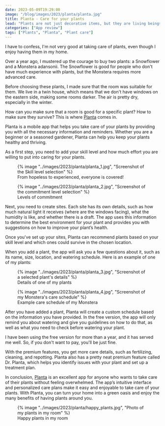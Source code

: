 ```yaml
---
date: 2023-05-09T19:29:00
image: "/blog/images/2023/planta/planta.jpg"
title: Planta - Care for your plants
lead: "Plants are not just decorative items, but they are living beings that require care and attention. However, not everyone has a green thumb, and taking care of plants can be a daunting task for many. That’s where Planta comes in, an app that aims to make plant care easy and accessible for everyone."
categories: ["App review"]
tags: ["Plants", "Planta", "Plant care"]
---
```

I have to confess, I'm not very good at taking care of plants, even though I enjoy having them in my home.

Over a year ago, I mustered up the courage to buy two plants: a Snowflower and a Monstera adansonii. The Snowflower is good for people who don't have much experience with plants, but the Monstera requires more advanced care.

Before choosing these plants, I made sure that the room was suitable for them. We live in a twin house, which means that we don't have windows on the eastern side, making some rooms darker. The air is pretty dry, especially in the winter.

How can you make sure that a room is good for a specific plant? How to make sure they survive? This is where [Planta](https://getplanta.com/) comes in.

Planta is a mobile app that helps you take care of your plants by providing you with all the necessary information and reminders. Whether you are a beginner or a seasoned gardener, Planta can help you keep your plants healthy and thriving.

As a first step, you need to add your skill level and how much effort you are willing to put into caring for your plants.

<div class="project-image-wrapper">
    <figure>
        {% image "../images/2023/planta/planta_1.jpg", "Screenshot of the Skill level selection" %}
        <figcaption>From hopeless to experienced, everyone is covered!</figcaption>
    </figure>
    <figure>
        {% image "../images/2023/planta/planta_2.jpg", "Screenshot of the commitment level selection" %}
        <figcaption>Levels of commitment</figcaption>
    </figure>
</div>

Next, you need to create sites. Each site has its own details, such as how much natural light it receives (where are the windows facing), what the humidity is like, and whether there is a draft. The app uses this information to determine the best environment for your plant and provides you with suggestions on how to improve your plant’s health.

Once you've set up your sites, Planta can recommend plants based on your skill level and which ones could survive in the chosen location.

When you add a plant, the app will ask you a few questions about it, such as its name, size, location, and watering schedule. Here is an example of one of my plants:
<div class="project-image-wrapper">
    <figure>
        {% image "../images/2023/planta/planta_3.jpg", "Screenshot of a selected plant's details" %}
        <figcaption>Details of one of my plants</figcaption>
    </figure>
    <figure>
        {% image "../images/2023/planta/planta_4.jpg", "Screenshot of my Monstera's care schedule" %}
        <figcaption>Example care schedule of my Monstera</figcaption>
    </figure>
</div>

After you have added a plant, Planta will create a custom schedule based on the information you have provided. In the free version, the app will only remind you about watering and give you guidelines on how to do that, as well as what you need to check before watering your plant.

I have been using the free version for more than a year, and it has served me well. So, if you don't want to pay, you'll be just fine.

With the premium features, you get more care details, such as fertilizing, cleaning, and repotting. Planta also has a pretty neat premium feature called Dr. Planta, which helps you identify issues with your plant and set up a treatment plan.

In conclusion, [Planta](https://getplanta.com/) is an excellent app for anyone who wants to take care of their plants without feeling overwhelmed. The app’s intuitive interface and personalized care plans make it easy and enjoyable to take care of your plants. With Planta, you can turn your home into a green oasis and enjoy the many benefits of having plants around you.

<figure>
    <picture>
        {% image "../images/2023/planta/happy_plants.jpg", "Photo of my plants in my room" %}
    </picture>
    <figcaption>Happy plants in my room</figcaption>
</figure>